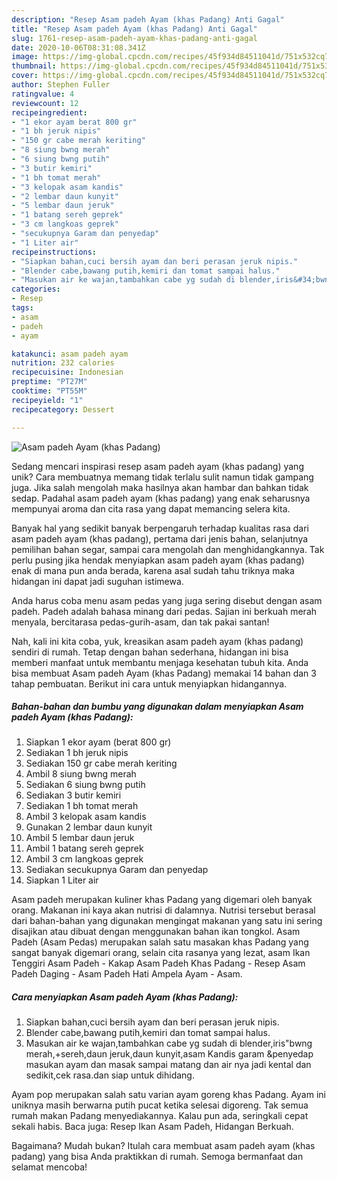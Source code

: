 ```yaml
---
description: "Resep Asam padeh Ayam (khas Padang) Anti Gagal"
title: "Resep Asam padeh Ayam (khas Padang) Anti Gagal"
slug: 1761-resep-asam-padeh-ayam-khas-padang-anti-gagal
date: 2020-10-06T08:31:08.341Z
image: https://img-global.cpcdn.com/recipes/45f934d84511041d/751x532cq70/asam-padeh-ayam-khas-padang-foto-resep-utama.jpg
thumbnail: https://img-global.cpcdn.com/recipes/45f934d84511041d/751x532cq70/asam-padeh-ayam-khas-padang-foto-resep-utama.jpg
cover: https://img-global.cpcdn.com/recipes/45f934d84511041d/751x532cq70/asam-padeh-ayam-khas-padang-foto-resep-utama.jpg
author: Stephen Fuller
ratingvalue: 4
reviewcount: 12
recipeingredient:
- "1 ekor ayam berat 800 gr"
- "1 bh jeruk nipis"
- "150 gr cabe merah keriting"
- "8 siung bwng merah"
- "6 siung bwng putih"
- "3 butir kemiri"
- "1 bh tomat merah"
- "3 kelopak asam kandis"
- "2 lembar daun kunyit"
- "5 lembar daun jeruk"
- "1 batang sereh geprek"
- "3 cm langkoas geprek"
- "secukupnya Garam dan penyedap"
- "1 Liter air"
recipeinstructions:
- "Siapkan bahan,cuci bersih ayam dan beri perasan jeruk nipis."
- "Blender cabe,bawang putih,kemiri dan tomat sampai halus."
- "Masukan air ke wajan,tambahkan cabe yg sudah di blender,iris&#34;bwng merah,+sereh,daun jeruk,daun kunyit,asam Kandis garam &amp;penyedap masukan ayam dan masak sampai matang dan air nya jadi kental dan sedikit,cek rasa.dan siap untuk dihidang."
categories:
- Resep
tags:
- asam
- padeh
- ayam

katakunci: asam padeh ayam 
nutrition: 232 calories
recipecuisine: Indonesian
preptime: "PT27M"
cooktime: "PT55M"
recipeyield: "1"
recipecategory: Dessert

---
```



![Asam padeh Ayam (khas Padang)](https://img-global.cpcdn.com/recipes/45f934d84511041d/751x532cq70/asam-padeh-ayam-khas-padang-foto-resep-utama.jpg)

Sedang mencari inspirasi resep asam padeh ayam (khas padang) yang unik? Cara membuatnya memang tidak terlalu sulit namun tidak gampang juga. Jika salah mengolah maka hasilnya akan hambar dan bahkan tidak sedap. Padahal asam padeh ayam (khas padang) yang enak seharusnya mempunyai aroma dan cita rasa yang dapat memancing selera kita.

Banyak hal yang sedikit banyak berpengaruh terhadap kualitas rasa dari asam padeh ayam (khas padang), pertama dari jenis bahan, selanjutnya pemilihan bahan segar, sampai cara mengolah dan menghidangkannya. Tak perlu pusing jika hendak menyiapkan asam padeh ayam (khas padang) enak di mana pun anda berada, karena asal sudah tahu triknya maka hidangan ini dapat jadi suguhan istimewa.

Anda harus coba menu asam pedas yang juga sering disebut dengan asam padeh. Padeh adalah bahasa minang dari pedas. Sajian ini berkuah merah menyala, bercitarasa pedas-gurih-asam, dan tak pakai santan!


Nah, kali ini kita coba, yuk, kreasikan asam padeh ayam (khas padang) sendiri di rumah. Tetap dengan bahan sederhana, hidangan ini bisa memberi manfaat untuk membantu menjaga kesehatan tubuh kita. Anda bisa membuat Asam padeh Ayam (khas Padang) memakai 14 bahan dan 3 tahap pembuatan. Berikut ini cara untuk menyiapkan hidangannya.

<!--inarticleads1-->

##### Bahan-bahan dan bumbu yang digunakan dalam menyiapkan Asam padeh Ayam (khas Padang):

1. Siapkan 1 ekor ayam (berat 800 gr)
1. Sediakan 1 bh jeruk nipis
1. Sediakan 150 gr cabe merah keriting
1. Ambil 8 siung bwng merah
1. Sediakan 6 siung bwng putih
1. Sediakan 3 butir kemiri
1. Sediakan 1 bh tomat merah
1. Ambil 3 kelopak asam kandis
1. Gunakan 2 lembar daun kunyit
1. Ambil 5 lembar daun jeruk
1. Ambil 1 batang sereh geprek
1. Ambil 3 cm langkoas geprek
1. Sediakan secukupnya Garam dan penyedap
1. Siapkan 1 Liter air


Asam padeh merupakan kuliner khas Padang yang digemari oleh banyak orang. Makanan ini kaya akan nutrisi di dalamnya. Nutrisi tersebut berasal dari bahan-bahan yang digunakan mengingat makanan yang satu ini sering disajikan atau dibuat dengan menggunakan bahan ikan tongkol. Asam Padeh (Asam Pedas) merupakan salah satu masakan khas Padang yang sangat banyak digemari orang, selain cita rasanya yang lezat, asam Ikan Tenggiri Asam Padeh - Kakap Asam Padeh Khas Padang - Resep Asam Padeh Daging - Asam Padeh Hati Ampela Ayam - Asam. 

<!--inarticleads2-->

##### Cara menyiapkan Asam padeh Ayam (khas Padang):

1. Siapkan bahan,cuci bersih ayam dan beri perasan jeruk nipis.
1. Blender cabe,bawang putih,kemiri dan tomat sampai halus.
1. Masukan air ke wajan,tambahkan cabe yg sudah di blender,iris&#34;bwng merah,+sereh,daun jeruk,daun kunyit,asam Kandis garam &amp;penyedap masukan ayam dan masak sampai matang dan air nya jadi kental dan sedikit,cek rasa.dan siap untuk dihidang.


Ayam pop merupakan salah satu varian ayam goreng khas Padang. Ayam ini uniknya masih berwarna putih pucat ketika selesai digoreng. Tak semua rumah makan Padang menyediakannya. Kalau pun ada, seringkali cepat sekali habis. Baca juga: Resep Ikan Asam Padeh, Hidangan Berkuah. 

Bagaimana? Mudah bukan? Itulah cara membuat asam padeh ayam (khas padang) yang bisa Anda praktikkan di rumah. Semoga bermanfaat dan selamat mencoba!
